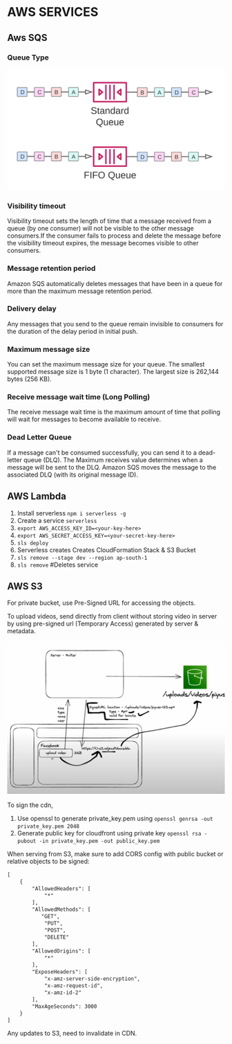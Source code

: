 # AWS SERVICES

## Aws SQS

### Queue Type

<img src="./assets/SQS-Blog-Diagram-6.webp" alt="queue-type" />

### Visibility timeout

Visibility timeout sets the length of time that a message received from a queue (by one consumer) will not be visible to the other message consumers.If the consumer fails to process and delete the message before the visibility timeout expires, the message becomes visible to other consumers.

### Message retention period

Amazon SQS automatically deletes messages that have been in a queue for more than the maximum message retention period.

### Delivery delay

Any messages that you send to the queue remain invisible to consumers for the duration of the delay period in initial push.

### Maximum message size

You can set the maximum message size for your queue. The smallest supported message size is 1 byte (1 character). The largest size is 262,144 bytes (256 KB).

### Receive message wait time (Long Polling)

The receive message wait time is the maximum amount of time that polling will wait for messages to become available to receive.

### Dead Letter Queue

If a message can't be consumed successfully, you can send it to a dead-letter queue (DLQ). The Maximum receives value determines when a message will be sent to the DLQ. Amazon SQS moves the message to the associated DLQ (with its original message ID).

## AWS Lambda

1. Install serverless `npm i serverless -g`
2. Create a service `serverless`
3. `export AWS_ACCESS_KEY_ID=<your-key-here>`
4. `export AWS_SECRET_ACCESS_KEY=<your-secret-key-here>`
5. `sls deploy`
6. Serverless creates Creates CloudFormation Stack & S3 Bucket
7. `sls remove --stage dev --region ap-south-1`
8. `sls remove` #Deletes service

## AWS S3

For private bucket, use Pre-Signed URL for accessing the objects.

To upload videos, send directly from client without storing video in server by using pre-signed url (Temporary Access) generated by server & metadata.

<img src="./assets/S3-Bucket-Video-Upload.png" alt="s3-upload" />

To sign the cdn,

1. Use openssl to generate private_key.pem using `openssl genrsa -out private_key.pem 2048`
2. Generate public key for cloudfront using private key `openssl rsa -pubout -in private_key.pem -out public_key.pem`

When serving from S3, make sure to add CORS config with public bucket or relative objects to be signed:
```
[
    {
        "AllowedHeaders": [
            "*"
        ],
        "AllowedMethods": [
           "GET",
            "PUT",
            "POST",
            "DELETE"
        ],
        "AllowedOrigins": [
            "*"
        ],
        "ExposeHeaders": [
            "x-amz-server-side-encryption",
            "x-amz-request-id",
            "x-amz-id-2"
        ],
        "MaxAgeSeconds": 3000
    }
]
```

Any updates to S3, need to invalidate in CDN.
